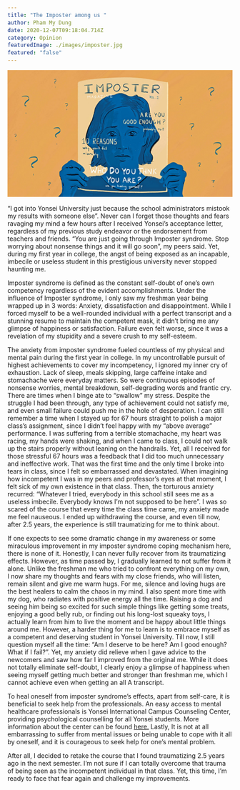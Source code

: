 ```yaml
---
title: "The Imposter among us "
author: Pham My Dung
date: 2020-12-07T09:18:04.714Z
category: Opinion
featuredImage: ./images/imposter.jpg
featured: "false"
---
```

![imposter](images/imposter.jpg)

“I got into Yonsei University just because the school administrators mistook my results with someone else”. Never can I forget those thoughts and fears ravaging my mind a few hours after I received Yonsei’s acceptance letter, regardless of my previous study endeavor or the endorsement from teachers and friends. “You are just going through Imposter syndrome. Stop worrying about nonsense things and it will go soon”, my peers said. Yet, during my first year in college, the angst of being exposed as an incapable, imbecile or useless student in this prestigious university never stopped haunting me.

Imposter syndrome is defined as the constant self-doubt of one’s own competency regardless of the evident accomplishments. Under the influence of Imposter syndrome, I only saw my freshman year being wrapped up in 3 words: Anxiety, dissatisfaction and disappointment. While I forced myself to be a well-rounded individual with a perfect transcript and a stunning resume to maintain the competent mask, it didn’t bring me any glimpse of happiness or satisfaction. Failure even felt worse, since it was a revelation of my stupidity and a severe crush to my self-esteem.

The anxiety from imposter syndrome fueled countless of my physical and mental pain during the first year in college. In my uncontrollable pursuit of highest achievements to cover my incompetency, I ignored my inner cry of exhaustion. Lack of sleep, meals skipping, large caffeine intake and stomachache were everyday matters. So were continuous episodes of nonsense worries, mental breakdown, self-degrading words and frantic cry. There are times when I binge ate to “swallow” my stress. Despite the struggle I had been through, any type of achievement could not satisfy me, and even small failure could push me in the hole of desperation. I can still remember a time when I stayed up for 67 hours straight to polish a major class’s assignment, since I didn’t feel happy with my “above average” performance. I was suffering from a terrible stomachache, my heart was racing, my hands were shaking, and when I came to class, I could not walk up the stairs properly without leaning on the handrails. Yet, all I received for those stressful 67 hours was a feedback that I did too much unnecessary and ineffective work. That was the first time and the only time I broke into tears in class, since I felt so embarrassed and devastated. When imagining how incompetent I was in my peers and professor’s eyes at that moment, I felt sick of my own existence in that class. Then, the torturous anxiety recurred: “Whatever I tried, everybody in this school still sees me as a useless imbecile. Everybody knows I’m not supposed to be here”. I was so scared of the course that every time the class time came, my anxiety made me feel nauseous. I ended up withdrawing the course, and even till now, after 2.5 years, the experience is still traumatizing for me to think about.

If one expects to see some dramatic change in my awareness or some miraculous improvement in my imposter syndrome coping mechanism here, there is none of it. Honestly, I can never fully recover from its traumatizing effects. However, as time passed by, I gradually learned to not suffer from it alone. Unlike the freshman me who tried to confront everything on my own, I now share my thoughts and fears with my close friends, who will listen, remain silent and give me warm hugs. For me, silence and loving hugs are the best healers to calm the chaos in my mind. I also spent more time with my dog, who radiates with positive energy all the time. Raising a dog and seeing him being so excited for such simple things like getting some treats, enjoying a good belly rub, or finding out his long-lost squeaky toys, I actually learn from him to live the moment and be happy about little things around me. However, a harder thing for me to learn is to embrace myself as a competent and deserving student in Yonsei University. Till now, I still question myself all the time: “Am I deserve to be here? Am I good enough? What if I fail?”. Yet, my anxiety did relieve when I gave advice to the newcomers and saw how far I improved from the original me. While it does not totally eliminate self-doubt, I clearly enjoy a glimpse of happiness when seeing myself getting much better and stronger than freshman me, which I cannot achieve even when getting an all A transcript.

To heal oneself from imposter syndrome’s effects, apart from self-care, it is beneficial to seek help from the professionals. An easy access to mental healthcare professionals is Yonsei International Campus Counseling Center, providing psychological counselling for all Yonsei students. More information about the center can be found [here.](https://www.yonsei.ac.kr/en_sc/campus/welfare6.jsp) Lastly, It is not at all embarrassing to suffer from mental issues or being unable to cope with it all by oneself, and it is courageous to seek help for one’s mental problem.

After all, I decided to retake the course that I found traumatizing 2.5 years ago in the next semester. I’m not sure if I can totally overcome that trauma of being seen as the incompetent individual in that class. Yet, this time, I’m ready to face that fear again and challenge my improvements.